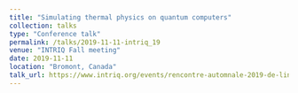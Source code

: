 ```yaml
---
title: "Simulating thermal physics on quantum computers"
collection: talks
type: "Conference talk"
permalink: /talks/2019-11-11-intriq_19
venue: "INTRIQ Fall meeting"
date: 2019-11-11
location: "Bromont, Canada"
talk_url: https://www.intriq.org/events/rencontre-automnale-2019-de-lintriq
---
```

